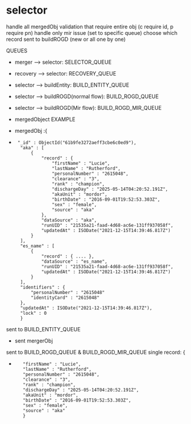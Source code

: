 # selector

handle all mergedObj validation that require entire obj (c require id, p require pn)
handle only mir issue (set to specific queue)
choose which record sent to buildROGD (new or all one by one)

QUEUES

- merger --> selector: SELECTOR_QUEUE
- recovery --> selector: RECOVERY_QUEUE
- selector --> buildEntity: BUILD_ENTITY_QUEUE
- selector --> buildROGD(normal flow): BUILD_ROGD_QUEUE
- selector --> buildROGD(Mir flow): BUILD_ROGD_MIR_QUEUE

- mergedObject EXAMPLE
- mergedObj :{
-      "_id" : ObjectId("61b9fe3272aeff3cbe6c0ed9"),
        "aka" : [
            {
                "record" : {
                    "firstName" : "Lucie",
                    "lastName" : "Rutherford",
                    "personalNumber" : "2615048",
                    "clearance" : "3",
                    "rank" : "champion",
                    "dischargeDay" : "2025-05-14T04:20:52.191Z",
                    "akaUnit" : "mordor",
                    "birthDate" : "2016-09-01T19:52:53.303Z",
                    "sex" : "female",
                    "source" : "aka"
                },
                "dataSource" : "aka",
                "runUID" : "21535a21-faad-4d68-ac6e-131ff937058f",
                "updatedAt" : ISODate("2021-12-15T14:39:46.817Z")
            }
        ],
        "es_name" : [
            {
                "record" : { .... },
                "dataSource" : "es_name",
                "runUID" : "21535a21-faad-4d68-ac6e-131ff937058f",
                "updatedAt" : ISODate("2021-12-15T14:39:46.817Z")
            }
        ],
        "identifiers" : {
            "personalNumber" : "2615048"
            "identityCard" : "2615048"
        },
        "updatedAt" : ISODate("2021-12-15T14:39:46.817Z"),
        "lock" : 0
        }

sent to BUILD_ENTITY_QUEUE
- sent mergerObj

sent to BUILD_ROGD_QUEUE & BUILD_ROGD_MIR_QUEUE
single record: {
-        "firstName" : "Lucie",
         "lastName" : "Rutherford",
         "personalNumber" : "2615048",
         "clearance" : "3",
         "rank" : "champion",
         "dischargeDay" : "2025-05-14T04:20:52.191Z",
         "akaUnit" : "mordor",
         "birthDate" : "2016-09-01T19:52:53.303Z",
         "sex" : "female",
         "source" : "aka"
         }
